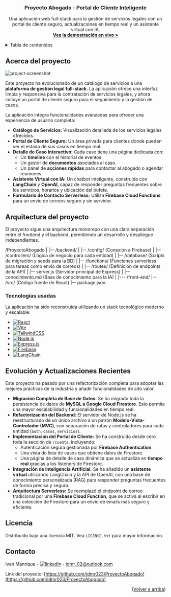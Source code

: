 <a name="readme-top"></a>

<div align="center">
  <h3 align="center">Proyecto Abogado - Portal de Cliente Inteligente</h3>
  <p align="center">
    Una aplicación web full-stack para la gestión de servicios legales con un portal de cliente seguro, actualizaciones en tiempo real y un asistente virtual con IA.
    <br />
    <a href="https://proyecto-abogado.vercel.app/"><strong>Vea la demostración en vivo »</strong></a>
  </p>
</div>

<!-- TABLE OF CONTENTS -->
<details>
  <summary>Tabla de contenidos</summary>
  <ol>
    <li><a href="#acerca-del-proyecto">Acerca del proyecto</a></li>
    <li><a href="#arquitectura-del-proyecto">Arquitectura del proyecto</a></li>
    <li><a href="#tecnologías-usadas">Tecnologías usadas</a></li>
    <li><a href="#evolución-y-actualizaciones-recientes">Evolución y Actualizaciones Recientes</a></li>
    <li><a href="#licencia">Licencia</a></li>
    <li><a href="#contacto">Contacto</a></li>
  </ol>
</details>

<!-- ABOUT THE PROJECT -->
## Acerca del proyecto

![project-screenshot]

Este proyecto ha evolucionado de un catálogo de servicios a una **plataforma de gestión legal full-stack**. La aplicación ofrece una interfaz limpia y responsiva para la contratación de servicios legales, y ahora incluye un portal de cliente seguro para el seguimiento y la gestión de casos.

La aplicación integra funcionalidades avanzadas para ofrecer una experiencia de usuario completa:
- **Catálogo de Servicios:** Visualización detallada de los servicios legales ofrecidos.
- **Portal de Cliente Seguro:** Un área privada para clientes donde pueden ver el estado de sus casos en tiempo real.
- **Detalle de Caso Interactivo:** Cada caso tiene una página dedicada con:
    - Un **timeline** con el historial de eventos.
    - Un gestor de **documentos** asociados al caso.
    - Un panel de **acciones rápidas** para contactar al abogado o agendar reuniones.
- **Asistente Virtual con IA:** Un chatbot inteligente, construido con **LangChain** y **OpenAI**, capaz de responder preguntas frecuentes sobre los servicios, horarios y ubicación del bufete.
- **Formulario de Contacto Serverless:** Utiliza **Firebase Cloud Functions** para un envío de correos seguro y sin servidor.

## Arquitectura del proyecto

El proyecto sigue una arquitectura monorepo con una clara separación entre el frontend y el backend, permitiendo un desarrollo y despliegue independientes.

/ProyectoAbogado
|
|-- /backend/
|   |-- /config/        (Conexión a Firebase)
|   |-- /controllers/   (Lógica de negocio para cada entidad)
|   |-- /database/      (Scripts de migración y seeds para la BD)
|   |-- /functions/     (Funciones serverless para tareas como envío de correos)
|   |-- /routes/        (Definición de endpoints de la API)
|   |-- server.js       (Servidor principal de Express)
|   |-- conocimiento.md (Base de conocimiento para la IA)
|
|--- /front-end/
     |-- /src/           (Código fuente de React)
     |-- package.json

### Tecnologías usadas

La aplicación ha sido reconstruida utilizando un stack tecnológico moderno y escalable:

* [![React][React.js]][React-url]
* [![Vite][Vite.js]][Vite-url]
* [![TailwindCSS][Tailwind.css]][Tailwind-url]
* [![Node.js][Node.js]][Node-url]
* [![Express.js][Express.js]][Express-url]
* [![Firebase][Firebase.com]][Firebase-url]
* [![LangChain][LangChain.com]][LangChain-url]


<!-- ROADMAP -->
## Evolución y Actualizaciones Recientes

Este proyecto ha pasado por una refactorización completa para adoptar las mejores prácticas de la industria y añadir funcionalidades de alto valor.

- **Migración Completa de Base de Datos:** Se ha migrado toda la persistencia de datos de **MySQL a Google Cloud Firestore**. Esto permite una mayor escalabilidad y funcionalidades en tiempo real.
- **Refactorización del Backend:** El servidor de Node.js se ha reestructurado de un único archivo a un patrón **Modelo-Vista-Controlador (MVC)**, con separación de rutas y controladores para cada entidad (`auth`, `casos`, `servicios`).
- **Implementación del Portal de Cliente:** Se ha construido desde cero toda la sección de `/cuenta`, incluyendo:
    - Autenticación segura gestionada por **Firebase Authentication**.
    - Una vista de lista de casos que obtiene datos de Firestore.
    - Una página de detalle de caso dinámica que se actualiza en **tiempo real** gracias a los listeners de Firestore.
- **Integración de Inteligencia Artificial:** Se ha añadido un **asistente virtual** utilizando LangChain y la API de OpenAI, con una base de conocimiento personalizada (RAG) para responder preguntas frecuentes de forma precisa y segura.
- **Arquitectura Serverless:** Se reemplazó el endpoint de correo tradicional por una **Firebase Cloud Function**, que se activa al escribir en una colección de Firestore para un envío de emails más seguro y eficiente.

<!-- LICENSE -->
## Licencia

Distribuido bajo una licencia MIT. Vea `LICENSE.txt` para mayor información.

<!-- CONTACT -->
## Contacto

Ivan Manrique - [![linkedin][linkedin-shield]][linkedin-url] - idmr_02@outlook.com

Link del proyecto: [https://github.com/idmr023/ProyectoAbogado](https://github.com/idmr023/ProyectoAbogado)

<p align="right">(<a href="#readme-top">Volver a arriba</a>)</p>

<!-- MARKDOWN LINKS & IMAGES -->
[linkedin-shield]: https://img.shields.io/badge/-LinkedIn-black.svg?style=for-the-badge&logo=linkedin&colorB=555
[linkedin-url]: https://www.linkedin.com/in/ivan-daniel-manrique-roa-978a29187
[project-screenshot]: front-end/public/images/mockup.png
[React.js]: https://img.shields.io/badge/React-20232A?style=for-the-badge&logo=react&logoColor=61DAFB
[React-url]: https://reactjs.org/
[Vite.js]: https://img.shields.io/badge/vite-%23646CFF.svg?style=for-the-badge&logo=vite&logoColor=white
[Vite-url]: https://vitejs.dev/
[Tailwind.css]: https://img.shields.io/badge/Tailwind_CSS-38B2AC?style=for-the-badge&logo=tailwind-css&logoColor=white
[Tailwind-url]: https://tailwindcss.com/
[Node.js]: https://img.shields.io/badge/Node.js-339933?style=for-the-badge&logo=nodedotjs&logoColor=white
[Node-url]: https://nodejs.org/
[Express.js]: https://img.shields.io/badge/Express.js-000000?style=for-the-badge&logo=express&logoColor=white
[Express-url]: https://expressjs.com/
[Firebase.com]: https://img.shields.io/badge/Firebase-FFCA28?style=for-the-badge&logo=firebase&logoColor=black
[Firebase-url]: https://firebase.google.com/
[LangChain.com]: https://img.shields.io/badge/LangChain-8A2BE2?style=for-the-badge&logo=chainlink&logoColor=white
[LangChain-url]: https://www.langchain.com/